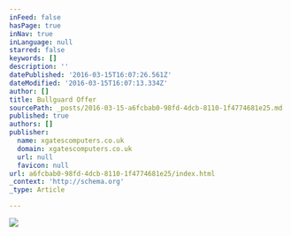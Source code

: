 ```yaml
---
inFeed: false
hasPage: true
inNav: true
inLanguage: null
starred: false
keywords: []
description: ''
datePublished: '2016-03-15T16:07:26.561Z'
dateModified: '2016-03-15T16:07:13.334Z'
author: []
title: Bullguard Offer
sourcePath: _posts/2016-03-15-a6fcbab0-98fd-4dcb-8110-1f4774681e25.md
published: true
authors: []
publisher:
  name: xgatescomputers.co.uk
  domain: xgatescomputers.co.uk
  url: null
  favicon: null
url: a6fcbab0-98fd-4dcb-8110-1f4774681e25/index.html
_context: 'http://schema.org'
_type: Article

---
```

![](http://xgatescomputers.co.uk/images/banners/bullguard%2040.jpg)
